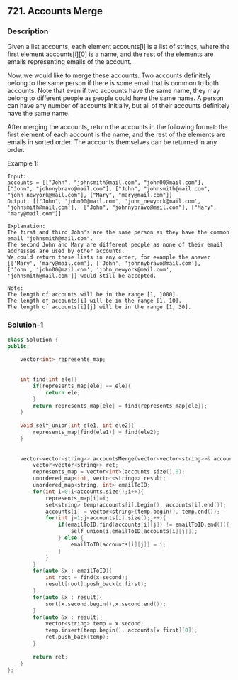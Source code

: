 
# 

## 721. Accounts Merge

### Description

Given a list accounts, each element accounts[i] is a list of strings, where the first element accounts[i][0] is a name, and the rest of the elements are emails representing emails of the account.

Now, we would like to merge these accounts. Two accounts definitely belong to the same person if there is some email that is common to both accounts. Note that even if two accounts have the same name, they may belong to different people as people could have the same name. A person can have any number of accounts initially, but all of their accounts definitely have the same name.

After merging the accounts, return the accounts in the following format: the first element of each account is the name, and the rest of the elements are emails in sorted order. The accounts themselves can be returned in any order.

Example 1:
```
Input: 
accounts = [["John", "johnsmith@mail.com", "john00@mail.com"], ["John", "johnnybravo@mail.com"], ["John", "johnsmith@mail.com", "john_newyork@mail.com"], ["Mary", "mary@mail.com"]]
Output: [["John", 'john00@mail.com', 'john_newyork@mail.com', 'johnsmith@mail.com'],  ["John", "johnnybravo@mail.com"], ["Mary", "mary@mail.com"]]

Explanation: 
The first and third John's are the same person as they have the common email "johnsmith@mail.com".
The second John and Mary are different people as none of their email addresses are used by other accounts.
We could return these lists in any order, for example the answer [['Mary', 'mary@mail.com'], ['John', 'johnnybravo@mail.com'], 
['John', 'john00@mail.com', 'john_newyork@mail.com', 'johnsmith@mail.com']] would still be accepted.

Note:
The length of accounts will be in the range [1, 1000].
The length of accounts[i] will be in the range [1, 10].
The length of accounts[i][j] will be in the range [1, 30].
```

### Solution-1
```c++
class Solution {
public:
    
    vector<int> represents_map;
    
    
    int find(int ele){
        if(represents_map[ele] == ele){
            return ele;
        }    
        return represents_map[ele] = find(represents_map[ele]);
    }
    
    void self_union(int ele1, int ele2){
        represents_map[find(ele1)] = find(ele2);
    }
    
    
    vector<vector<string>> accountsMerge(vector<vector<string>>& accounts) {
        vector<vector<string>> ret;
        represents_map = vector<int>(accounts.size(),0);
        unordered_map<int, vector<string>> result;
        unordered_map<string, int> emailToID;
        for(int i=0;i<accounts.size();i++){
            represents_map[i]=i;
            set<string> temp(accounts[i].begin(), accounts[i].end());
            accounts[i] = vector<string>(temp.begin(), temp.end());
            for(int j=1;j<accounts[i].size();j++){
                if(emailToID.find(accounts[i][j]) != emailToID.end()){
                    self_union(i,emailToID[accounts[i][j]]);
                } else {
                    emailToID[accounts[i][j]] = i; 
                }
            }
        }
        for(auto &x : emailToID){
            int root = find(x.second);
            result[root].push_back(x.first);
        }
        for(auto &x : result){
            sort(x.second.begin(),x.second.end());
        }
        for(auto &x : result){
            vector<string> temp = x.second;
            temp.insert(temp.begin(), accounts[x.first][0]);
            ret.push_back(temp);
        }
        
        return ret;
    }
};

```